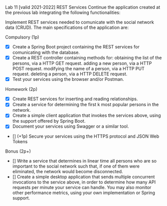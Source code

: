 Lab 11
[valid 2021-2022]
REST Services
Continue the application created at the previous lab integrating the following functionalities:

Implement REST services needed to comunicate with the social network data (CRUD).
The main specifications of the application are:

Compulsory (1p)

- [x] Create a Spring Boot project containing the REST services for comunicating with the database.
- [x] Create a REST controller containing methods for:
  obtaining the list of the persons, via a HTTP GET request.
  adding a new person, via a HTTP POST request.
  modifying the name of a person, via a HTTP PUT request.
  deleting a person, via a HTTP DELETE request.
- [x] Test your services using the browser and/or Postman.

Homework (2p)
- [x] Create REST services for inserting and reading relationships.
- [x] Create a service for determining the first k most popular persons in the network.
- [x] Create a simple client application that invokes the services above, using the support offered by Spring Boot.
- [x] Document your services using Swagger or a similar tool.
- [] (+1p) Secure your services using the HTTPS protocol and JSON Web Tokens


Bonus (2p+)

- [] Write a service that determines in linear time all persons who are so important to the social network such that, if one of them were eliminated, the network would become disconnected.
- [] Create a simple desktop application that sends multiple concurrent invocations to the service above, in order to determine how many API requests per minute your service can handle.
  You may also monitor other performance metrics, using your own implementation or Spring support.
